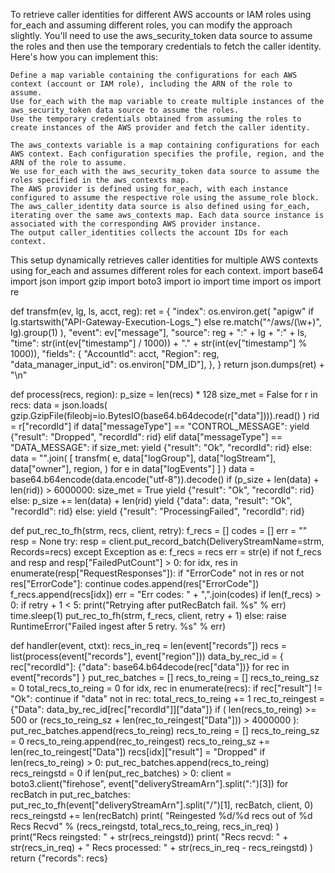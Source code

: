 To retrieve caller identities for different AWS accounts or IAM roles using for_each and assuming different roles, you can modify the approach slightly. You'll need to use the aws_security_token data source to assume the roles and then use the temporary credentials to fetch the caller identity. Here's how you can implement this:

    Define a map variable containing the configurations for each AWS context (account or IAM role), including the ARN of the role to assume.
    Use for_each with the map variable to create multiple instances of the aws_security_token data source to assume the roles.
    Use the temporary credentials obtained from assuming the roles to create instances of the AWS provider and fetch the caller identity.

    The aws_contexts variable is a map containing configurations for each AWS context. Each configuration specifies the profile, region, and the ARN of the role to assume.
    We use for_each with the aws_security_token data source to assume the roles specified in the aws_contexts map.
    The AWS provider is defined using for_each, with each instance configured to assume the respective role using the assume_role block.
    The aws_caller_identity data source is also defined using for_each, iterating over the same aws_contexts map. Each data source instance is associated with the corresponding AWS provider instance.
    The output caller_identities collects the account IDs for each context.

This setup dynamically retrieves caller identities for multiple AWS contexts using for_each and assumes different roles for each context.
import base64
import json
import gzip
import boto3
import io
import time
import os
import re


def transfm(ev, lg, ls, acct, reg):
    ret = {
        "index": os.environ.get(
            "apigw"
            if lg.startswith("API-Gateway-Execution-Logs_")
            else re.match("^/aws/(\w+)", lg).group(1)
        ),
        "event": ev["message"],
        "source": reg + ":" + lg + ":" + ls,
        "time": str(int(ev["timestamp"] / 1000))
        + "."
        + str(int(ev["timestamp"] % 1000)),
        "fields": {
            "AccountId": acct,
            "Region": reg,
            "data_manager_input_id": os.environ["DM_ID"],
        },
    }
    return json.dumps(ret) + "\n"


def process(recs, region):
    p_size = len(recs) * 128
    size_met = False
    for r in recs:
        data = json.loads(
            gzip.GzipFile(fileobj=io.BytesIO(base64.b64decode(r["data"]))).read()
        )
        rid = r["recordId"]
        if data["messageType"] == "CONTROL_MESSAGE":
            yield {"result": "Dropped", "recordId": rid}
        elif data["messageType"] == "DATA_MESSAGE":
            if size_met:
                yield {"result": "Ok", "recordId": rid}
            else:
                data = "".join(
                    [
                        transfm(
                            e,
                            data["logGroup"],
                            data["logStream"],
                            data["owner"],
                            region,
                        )
                        for e in data["logEvents"]
                    ]
                )
                data = base64.b64encode(data.encode("utf-8")).decode()
                if (p_size + len(data) + len(rid)) > 6000000:
                    size_met = True
                    yield {"result": "Ok", "recordId": rid}
                else:
                    p_size += len(data) + len(rid)
                    yield {"data": data, "result": "Ok", "recordId": rid}
        else:
            yield {"result": "ProcessingFailed", "recordId": rid}


def put_rec_to_fh(strm, recs, client, retry):
    f_recs = []
    codes = []
    err = ""
    resp = None
    try:
        resp = client.put_record_batch(DeliveryStreamName=strm, Records=recs)
    except Exception as e:
        f_recs = recs
        err = str(e)
    if not f_recs and resp and resp["FailedPutCount"] > 0:
        for idx, res in enumerate(resp["RequestResponses"]):
            if "ErrorCode" not in res or not res["ErrorCode"]:
                continue
            codes.append(res["ErrorCode"])
            f_recs.append(recs[idx])
        err = "Err codes: " + ",".join(codes)
    if len(f_recs) > 0:
        if retry + 1 < 5:
            print("Retrying after putRecBatch fail. %s" % err)
            time.sleep(1)
            put_rec_to_fh(strm, f_recs, client, retry + 1)
        else:
            raise RuntimeError("Failed ingest after 5 retry. %s" % err)


def handler(event, ctxt):
    recs_in_req = len(event["records"])
    recs = list(process(event["records"], event["region"]))
    data_by_rec_id = {
        rec["recordId"]: {"data": base64.b64decode(rec["data"])}
        for rec in event["records"]
    }
    put_rec_batches = []
    recs_to_reing = []
    recs_to_reing_sz = 0
    total_recs_to_reing = 0
    for idx, rec in enumerate(recs):
        if rec["result"] != "Ok":
            continue
        if "data" not in rec:
            total_recs_to_reing += 1
            rec_to_reingest = {"Data": data_by_rec_id[rec["recordId"]]["data"]}
            if (
                len(recs_to_reing) >= 500
                or (recs_to_reing_sz + len(rec_to_reingest["Data"])) > 4000000
            ):
                put_rec_batches.append(recs_to_reing)
                recs_to_reing = []
                recs_to_reing_sz = 0
            recs_to_reing.append(rec_to_reingest)
            recs_to_reing_sz += len(rec_to_reingest["Data"])
            recs[idx]["result"] = "Dropped"
    if len(recs_to_reing) > 0:
        put_rec_batches.append(recs_to_reing)
    recs_reingstd = 0
    if len(put_rec_batches) > 0:
        client = boto3.client("firehose", event["deliveryStreamArn"].split(":")[3])
        for recBatch in put_rec_batches:
            put_rec_to_fh(event["deliveryStreamArn"].split("/")[1], recBatch, client, 0)
            recs_reingstd += len(recBatch)
            print(
                "Reingested %d/%d recs out of %d Recs Recvd"
                % (recs_reingstd, total_recs_to_reing, recs_in_req)
            )
        print("Recs reingsted: " + str(recs_reingstd))
    print(
        "Recs recvd: "
        + str(recs_in_req)
        + " Recs processed: "
        + str(recs_in_req - recs_reingstd)
    )
    return {"records": recs}
